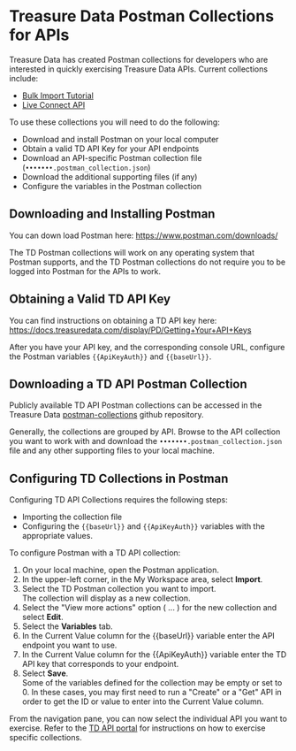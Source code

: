 # Treasure Data Postman Collections for APIs

Treasure Data has created Postman collections for developers who are interested in quickly exercising Treasure Data APIs. Current collections include:

-   [Bulk Import Tutorial](https://github.com/treasure-data/TD-API-Documentation-postman-collections/blob/main/td-api/bulk-import-tutorial/README.md#postman-collection-for-bulk-import-tutorial)
-   [Live Connect API](https://github.com/treasure-data/TD-API-Documentation-postman-collections/blob/main/td-api/bulk-import-tutorial/README.md#postman-collection-for-bulk-import-tutorial)


To use these collections you will need to do the following:
-   Download and install Postman on your local computer
-   Obtain a valid TD API Key for your API endpoints
-   Download an API-specific Postman collection file (`•••••••.postman_collection.json`)
-   Download the additional supporting files (if any) 
-   Configure the variables in the Postman collection

## Downloading and Installing Postman
You can down load Postman here:
    https://www.postman.com/downloads/
     
The TD Postman collections will work on any operating system that Postman supports, and the TD Postman collections do not require you to be logged into Postman for the APIs to work.

## Obtaining a Valid TD API Key
You can find instructions on obtaining a TD API key here:
    https://docs.treasuredata.com/display/PD/Getting+Your+API+Keys

After you have your API key, and the corresponding console URL, configure the Postman variables `{{ApiKeyAuth}}` and `{{baseUrl}}`. 


 ## Downloading a TD API Postman Collection
 Publicly available TD API Postman collections can be accessed in the Treasure Data [postman-collections](https://github.com/treasure-data/TD-API-Documentation-postman-collections) github repository.


 Generally, the collections are grouped by API. Browse to the API collection you want to work with and download the `•••••••.postman_collection.json` file and any other supporting files to your local machine.

## Configuring TD Collections in Postman
Configuring TD API Collections requires the following steps:
-   Importing the collection file
-   Configuring the `{{baseUrl}}` and `{{ApiKeyAuth}}` variables with the appropriate values.

To configure Postman with a TD API collection:

1. On your local machine, open the Postman application.
1. In the upper-left corner, in the My Workspace area, select **Import**.
1. Select the TD Postman collection you want to import.<br>
    The collection will display as a new collection.
1. Select the "View more actions" option ( ... ) for the new collection and select **Edit**.
1. Select the **Variables** tab.
1. In the Current Value column for the {{baseUrl}} variable enter the API endpoint you want to use.
1. In the Current Value column for the {{ApiKeyAuth}} variable enter the TD API key that corresponds to your endpoint.
1. Select **Save**.<br>
    Some of the variables defined for the collection may be empty or set to 0. In these cases, you may first need to run a "Create" or a "Get" API in order to get the ID or value to enter into the Current Value column.

From the navigation pane, you can now select the individual API you want to exercise. Refer to the [TD API portal](https://api-docs.treasuredata.com/) for instructions on how to exercise specific collections.
